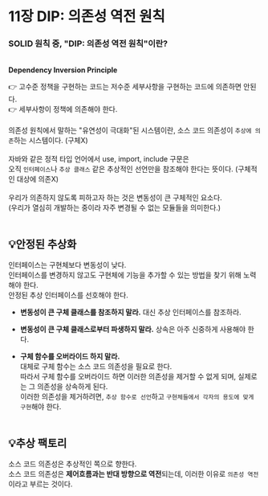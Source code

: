 # 11장 DIP: 의존성 역전 원칙

### SOLID 원칙 중, "DIP: 의존성 역전 원칙"이란?

<br />
<strong>Dependency Inversion Principle</strong>
<br />

👉 고수준 정책을 구현하는 코드는 저수준 세부사항을 구현하는 코드에 의존하면 안된다.<br />
👉 세부사항이 정책에 의존해야 한다.
<br />
<br />
의존성 원칙에서 말하는 "유연성이 극대화"된 시스템이란, 소스 코드 의존성이 `추상에 의존`하는 시스템이다. (구체X)
<br />
<br />
자바와 같은 정적 타입 언어에서 use, import, include 구문은<br />
오직 `인터페이스`나 `추상 클래스` 같은 추상적인 선언만을 참조해야 한다는 뜻이다. (구체적인 대상에 의존X)
<br />
<br />
우리가 의존하지 않도록 피하고자 하는 것은 변동성이 큰 구체적인 요소다.<br />
(우리가 열심히 개발하는 중이라 자주 변경될 수 없는 모듈들을 의미한다.)
<br />
<br />

## 💡<strong>안정된 추상화</strong>

인터페이스는 구현체보다 변동성이 낮다.<br />
인터페이스를 변경하지 않고도 구현체에 기능을 추가할 수 있는 방법을 찾기 위해 노력해야 한다.<br />
안정된 추상 인터페이스를 선호해야 한다.

- <strong>변동성이 큰 구체 클래스를 참조하지 말라.</strong> 대신 추상 인터페이스를 참조하라.

- <strong>변동성이 큰 구체 클래스로부터 파생하지 말라.</strong> 상속은 아주 신중하게 사용해야 한다.

- <strong>구체 함수를 오버라이드 하지 말라.</strong><br />
  대체로 구체 함수는 소스 코드 의존성을 필요로 한다.<br />
  따라서 구체 함수를 오버라이드 하면 이러한 의존성을 제거할 수 없게 되며,
  실제로는 그 의존성을 상속하게 된다.<br />
  이러한 의존성을 제거하려면, `추상 함수로 선언`하고 `구현체들에서 각자의 용도에 맞게 구현`해야 한다.
  <br />
  <br />

## 💡<strong>추상 팩토리</strong>

소스 코드 의존성은 추상적인 쪽으로 향한다.<br />
소스 코드 의존성은 <strong>제어흐름과는 반대 방향으로 역전</strong>되는데, 이러한 이유로 `의존성 역전`이라고 부르는 것이다.

